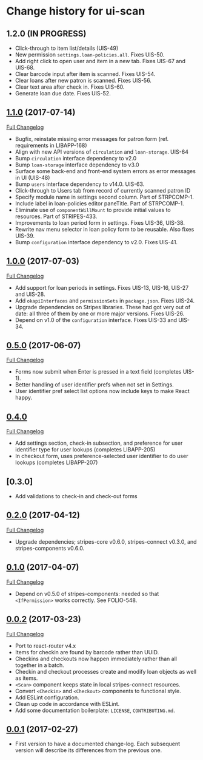 # Change history for ui-scan

## 1.2.0 (IN PROGRESS)
* Click-through to item list/details (UIS-49)
* New permission `settings.loan-policies.all`. Fixes UIS-50.
* Add right click to open user and item in a new tab. Fixes UIS-67 and UIS-68.
* Clear barcode input after item is scanned. Fixes UIS-54.
* Clear loans after new patron is scanned. Fixes UIS-56.
* Clear text area after check in. Fixes UIS-60.
* Generate loan due date. Fixes UIS-52.

## [1.1.0](https://github.com/folio-org/ui-scan/tree/v1.1.0) (2017-07-14)
[Full Changelog](https://github.com/folio-org/ui-scan/compare/v1.0.0...v1.1.0)

* Bugfix, reinstate missing error messages for patron form (ref. requirements in LIBAPP-168)
* Align with new API versions of `circulation` and `loan-storage`. UIS-64
* Bump `circulation` interface dependency to v2.0
* Bump `loan-storage` interface dependency to v3.0
* Surface some back-end and front-end system errors as error messages in UI (UIS-48)
* Bump `users` interface dependency to v14.0. UIS-63.
* Click-through to Users tab from record of currently scanned patron ID
* Specify module name in settings second column. Part of STRPCOMP-1.
* Include label in loan-policies editor paneTitle. Part of STRPCOMP-1.
* Eliminate use of `componentWillMount` to provide initial values to resources. Part of STRIPES-433.
* Improvements to loan period form in settings. Fixes UIS-36, UIS-38.
* Rewrite nav menu selector in loan policy form to be reusable. Also fixes UIS-39.
* Bump `configuration` interface dependency to v2.0. Fixes UIS-41.

## [1.0.0](https://github.com/folio-org/ui-scan/tree/v1.0.0) (2017-07-03)
[Full Changelog](https://github.com/folio-org/ui-scan/compare/v0.5.0...v1.0.0)

* Add support for loan periods in settings. Fixes UIS-13, UIS-16, UIS-27 and UIS-28.
* Add `okapiInterfaces` and `permissionSets` in `package.json`. Fixes UIS-24.
* Upgrade dependencies on Stripes libraries. These had got very out of date: all three of them by one or more major versions. Fixes UIS-26.
* Depend on v1.0 of the `configuration` interface. Fixes UIS-33 and UIS-34.

## [0.5.0](https://github.com/folio-org/ui-scan/tree/v0.5.0) (2017-06-07)
[Full Changelog](https://github.com/folio-org/ui-scan/compare/v0.4.0...v0.5.0)

* Forms now submit when Enter is pressed in a text field (completes UIS-1).
* Better handling of user identifier prefs when not set in Settings.
* User identifier pref select list options now include keys to make React happy.

## [0.4.0](https://github.com/folio-org/ui-scan/tree/v0.4.0)
[Full Changelog](https://github.com/folio-org/ui-scan/compare/v0.3.0...v0.4.0)

* Add settings section, check-in subsection, and preference for user identifier type for user lookups (completes LIBAPP-205)
* In checkout form, uses preference-selected user identifier to do user lookups (completes LIBAPP-207)

## [0.3.0]
* Add validations to check-in and check-out forms

## [0.2.0](https://github.com/folio-org/ui-scan/tree/v0.2.0) (2017-04-12)
[Full Changelog](https://github.com/folio-org/ui-scan/compare/v0.1.0...v0.2.0)

* Upgrade dependencies; stripes-core v0.6.0, stripes-connect v0.3.0, and stripes-components v0.6.0.

## [0.1.0](https://github.com/folio-org/ui-scan/tree/v0.1.0) (2017-04-07)
[Full Changelog](https://github.com/folio-org/ui-scan/compare/v0.0.2...v0.1.0)

* Depend on v0.5.0 of stripes-components: needed so that `<IfPermission>` works correctly. See FOLIO-548.

## [0.0.2](https://github.com/folio-org/ui-scan/tree/v0.0.2) (2017-03-23)
[Full Changelog](https://github.com/folio-org/ui-scan/compare/v0.0.1...v0.0.2)

* Port to react-router v4.x
* Items for checkin are found by barcode rather than UUID.
* Checkins and checkouts now happen immediately rather than all together in a batch.
* Checkin and checkout processes create and modify loan objects as well as items.
* `<Scan>` component keeps state in local stripes-connect resources.
* Convert `<Checkin>` and `<Checkout>` components to functional style.
* Add ESLint configuration.
* Clean up code in accordance with ESLint.
* Add some documentation boilerplate: `LICENSE`, `CONTRIBUTING.md`.

## [0.0.1](https://github.com/folio-org/ui-scan/tree/v0.0.1) (2017-02-27)

* First version to have a documented change-log. Each subsequent version will
  describe its differences from the previous one.
